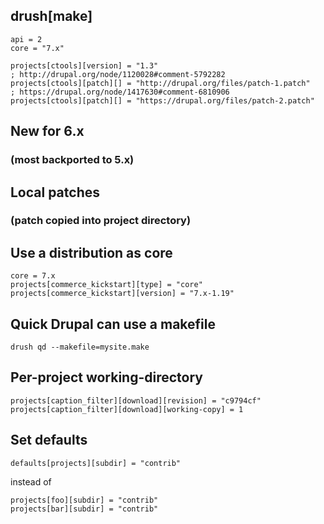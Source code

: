 ## drush[make]

    api = 2
    core = "7.x"
   
    projects[ctools][version] = "1.3"
    ; http://drupal.org/node/1120028#comment-5792282
    projects[ctools][patch][] = "http://drupal.org/files/patch-1.patch"
    ; https://drupal.org/node/1417630#comment-6810906
    projects[ctools][patch][] = "https://drupal.org/files/patch-2.patch"

## New for 6.x
### (most backported to 5.x)

## Local patches
### (patch copied into project directory)

## Use a distribution as core

    core = 7.x
    projects[commerce_kickstart][type] = "core"
    projects[commerce_kickstart][version] = "7.x-1.19"

## Quick Drupal can use a makefile

   ```
   drush qd --makefile=mysite.make
   ```

## Per-project working-directory

    projects[caption_filter][download][revision] = "c9794cf"
    projects[caption_filter][download][working-copy] = 1

## Set defaults

    defaults[projects][subdir] = "contrib"
   
instead of
   
    projects[foo][subdir] = "contrib"
    projects[bar][subdir] = "contrib"

